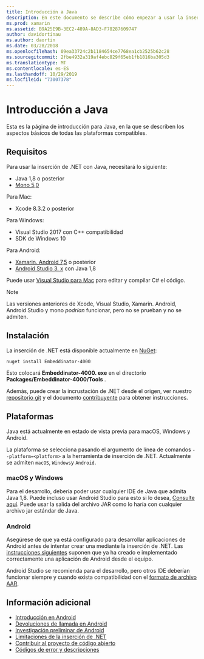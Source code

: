 ```yaml
---
title: Introducción a Java
description: En este documento se describe cómo empezar a usar la inserción de .NET con Java. Se describen los requisitos del sistema, la instalación y las plataformas admitidas.
ms.prod: xamarin
ms.assetid: B9A25E9B-3EC2-489A-8AD3-F78287609747
author: davidortinau
ms.author: daortin
ms.date: 03/28/2018
ms.openlocfilehash: 09ea33724c2b1184654ce7768ea1cb2525b62c28
ms.sourcegitcommit: 2fbe4932a319af4ebc829f65eb1fb1816ba305d3
ms.translationtype: MT
ms.contentlocale: es-ES
ms.lasthandoff: 10/29/2019
ms.locfileid: "73007378"
---
```

# <a name="getting-started-with-java"></a>Introducción a Java

Esta es la página de introducción para Java, en la que se describen los aspectos básicos de todas las plataformas compatibles.

## <a name="requirements"></a>Requisitos

Para usar la inserción de .NET con Java, necesitará lo siguiente:

* Java 1,8 o posterior
* [Mono 5,0](https://www.mono-project.com/download/)

Para Mac:

* Xcode 8.3.2 o posterior

Para Windows:

* Visual Studio 2017 con C++ compatibilidad
* SDK de Windows 10

Para Android:

* [Xamarin. Android 7,5](https://visualstudio.microsoft.com/xamarin/) o posterior
* [Android Studio 3. x](https://developer.android.com/studio/index.html) con Java 1,8

Puede usar [Visual Studio para Mac](https://visualstudio.microsoft.com/vs/mac/) para editar y compilar C# el código.

> [!NOTE]
> Las versiones anteriores de Xcode, Visual Studio, Xamarin. Android, Android Studio y mono _podrían_ funcionar, pero no se prueban y no se admiten.

## <a name="installation"></a>Instalación

La inserción de .NET está disponible actualmente en [NuGet](https://www.nuget.org/packages/Embeddinator-4000/):

```shell
nuget install Embeddinator-4000
```

Esto colocará **Embeddinator-4000. exe** en el directorio **Packages/Embeddinator-4000/Tools** .

Además, puede crear la incrustación de .NET desde el origen, ver nuestro [repositorio git](https://github.com/mono/Embeddinator-4000/) y el documento [contribuyente](https://github.com/mono/Embeddinator-4000/blob/master/Contributing.md) para obtener instrucciones.

## <a name="platforms"></a>Plataformas

Java está actualmente en estado de vista previa para macOS, Windows y Android.

La plataforma se selecciona pasando el argumento de línea de comandos `--platform=<platform>` a la herramienta de inserción de .NET. Actualmente se admiten `macOS`, `Windows`y `Android`.

### <a name="macos-and-windows"></a>macOS y Windows

Para el desarrollo, debería poder usar cualquier IDE de Java que admita Java 1,8. Puede incluso usar Android Studio para esto si lo desea, [Consulte aquí](https://stackoverflow.com/questions/16626810/can-android-studio-be-used-to-run-standard-java-projects). Puede usar la salida del archivo JAR como lo haría con cualquier archivo jar estándar de Java.

### <a name="android"></a>Android

Asegúrese de que ya está configurado para desarrollar aplicaciones de Android antes de intentar crear una mediante la inserción de .NET. Las [instrucciones siguientes](~/tools/dotnet-embedding/get-started/java/android.md) suponen que ya ha creado e implementado correctamente una aplicación de Android desde el equipo.

Android Studio se recomienda para el desarrollo, pero otros IDE deberían funcionar siempre y cuando exista compatibilidad con el [formato de archivo AAR](https://developer.android.com/studio/projects/android-library.html).

## <a name="further-reading"></a>Información adicional

* [Introducción en Android](~/tools/dotnet-embedding/get-started/java/android.md)
* [Devoluciones de llamada en Android](~/tools/dotnet-embedding/android/callbacks.md)
* [Investigación preliminar de Android](~/tools/dotnet-embedding/android/index.md)
* [Limitaciones de la inserción de .NET](~/tools/dotnet-embedding/limitations.md)
* [Contribuir al proyecto de código abierto](https://github.com/mono/Embeddinator-4000/blob/master/Contributing.md)
* [Códigos de error y descripciones](~/tools/dotnet-embedding/errors.md)
